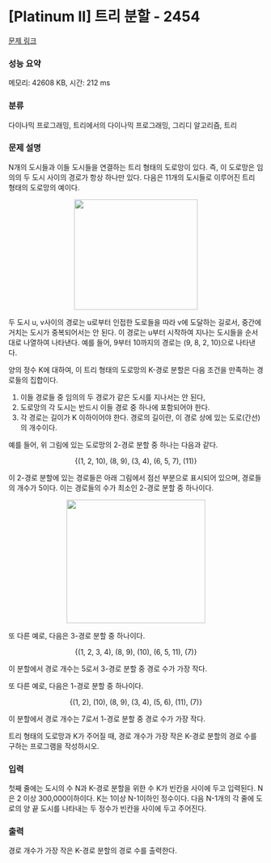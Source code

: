 # [Platinum II] 트리 분할 - 2454 

[문제 링크](https://www.acmicpc.net/problem/2454) 

### 성능 요약

메모리: 42608 KB, 시간: 212 ms

### 분류

다이나믹 프로그래밍, 트리에서의 다이나믹 프로그래밍, 그리디 알고리즘, 트리

### 문제 설명

<p>N개의 도시들과 이들 도시들을 연결하는 트리 형태의 도로망이 있다. 즉, 이 도로망은 임의의 두 도시 사이의 경로가 항상 하나만 있다. 다음은 11개의 도시들로 이루어진 트리 형태의 도로망의 예이다.</p>

<p style="text-align: center;"><img alt="" src="https://upload.acmicpc.net/e2a124f3-76aa-4835-ace4-6ec941508620/-/preview/" style="width: 244px; height: 218px;"></p>

<p>두 도시 u, v사이의 경로는 u로부터 인접한 도로들을 따라 v에 도달하는 길로서, 중간에 거치는 도시가 중복되어서는 안 된다. 이 경로는 u부터 시작하여 지나는 도시들을 순서대로 나열하여 나타낸다. 예를 들어, 9부터 10까지의 경로는 (9, 8, 2, 10)으로 나타낸다.</p>

<p>양의 정수 K에 대하여, 이 트리 형태의 도로망의 K-경로 분할은 다음 조건을 만족하는 경로들의 집합이다. </p>

<ol>
	<li>이들 경로들 중 임의의 두 경로가 같은 도시를 지나서는 안 된다,</li>
	<li>도로망의 각 도시는 반드시 이들 경로 중 하나에 포함되어야 한다. </li>
	<li>각 경로는 길이가 K 이하이어야 한다. 경로의 길이란, 이 경로 상에 있는 도로(간선)의 개수이다.</li>
</ol>

<p>예를 들어, 위 그림에 있는 도로망의 2-경로 분할 중 하나는 다음과 같다.</p>

<p style="text-align: center;">{(1, 2, 10), (8, 9), (3, 4), (6, 5, 7), (11)}</p>

<p>이 2-경로 분할에 있는 경로들은 아래 그림에서 점선 부분으로 표시되어 있으며,  경로들의 개수가 5이다. 이는 경로들의 수가 최소인 2-경로 분할 중 하나이다. </p>

<p style="text-align: center;"><img alt="" src="https://upload.acmicpc.net/594e1072-23e4-4da9-b0f2-ded7729209b8/-/preview/" style="width: 274px; height: 244px;"></p>

<p>또 다른 예로, 다음은 3-경로 분할 중 하나이다.</p>

<p style="text-align: center;">{(1, 2, 3, 4), (8, 9), (10), (6, 5, 11), (7)}</p>

<p>이 분할에서 경로 개수는 5로서 3-경로 분할 중 경로 수가 가장 작다. </p>

<p>또 다른 예로, 다음은 1-경로 분할 중 하나이다.</p>

<p style="text-align: center;">{(1, 2), (10), (8, 9), (3, 4), (5, 6), (11), (7)}</p>

<p>이 분할에서 경로 개수는 7로서 1-경로 분할 중 경로 수가 가장 작다. </p>

<p>트리 형태의 도로망과 K가 주어질 때, 경로 개수가 가장 작은 K-경로 분할의 경로 수를 구하는 프로그램을 작성하시오.</p>

### 입력 

 <p>첫째 줄에는 도시의 수 N과 K-경로 분할을 위한 수 K가 빈칸을 사이에 두고 입력된다. N은 2 이상 300,000이하이다. K는  1이상 N-1이하인 정수이다. 다음 N-1개의 각 줄에 도로의 양 끝 도시를 나타내는 두 정수가 빈칸을 사이에 두고 주어진다.</p>

### 출력 

 <p>경로 개수가 가장 작은 K-경로 분할의 경로 수를 출력한다. </p>

